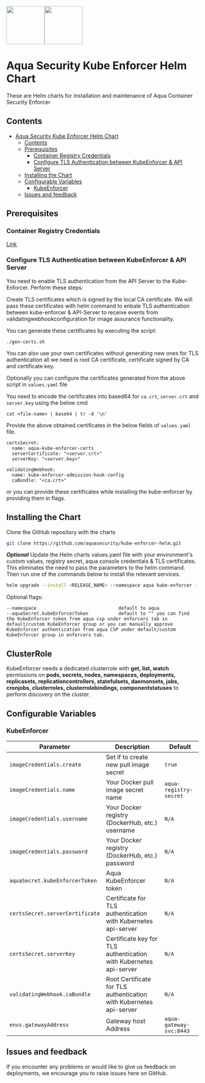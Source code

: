 <img src="https://avatars3.githubusercontent.com/u/12783832?s=200&v=4" height="100" width="100" /><img src="https://avatars3.githubusercontent.com/u/15859888?s=200&v=4" width="100" height="100"/>

# Aqua Security Kube Enforcer Helm Chart

These are Helm charts for installation and maintenance of Aqua Container Security Enforcer

## Contents

- [Aqua Security Kube Enforcer Helm Chart](#aqua-security-kube-enforcer-helm-chart)
  - [Contents](#contents)
  - [Prerequisites](#prerequisites)
    - [Container Registry Credentials](#container-registry-credentials)
    - [Configure TLS Authentication between KubeEnforcer & API Server](#configure-tls-authentication-between-kubeenforcer-&-api-server)
  - [Installing the Chart](#installing-the-chart)
  - [Configurable Variables](#configurable-variables)
    - [KubeEnforcer](#kubeenforcer)
  - [Issues and feedback](#issues-and-feedback)

## Prerequisites

### Container Registry Credentials

[Link](../docs/imagepullsecret.md)

### Configure TLS Authentication between KubeEnforcer & API Server

You need to enable TLS authentication from the API Server to the Kube-Enforcer. Perform these steps:

Create TLS certificates which is signed by the local CA certificate. We will pass these certificates with helm command to enbale TLS authentication between kube-enforcer & API-Server to receive events from validatingwebhookconfiguration for image assurance functionality.

You can generate these certificates by executing the script:

```
./gen-certs.sh
```

You can also use your own certificates without generating new ones for TLS authentication all we need is root CA certificate, certificate signed by CA and certificate key.

Optionally you can configure the certificates generated from the above script in ```values.yaml``` file

You need to encode the certificates into based64 for ```ca.crt```, ```server.crt``` and ```server.key``` using the below cmd

```
cat <file-name> | base64 | tr -d '\n'
```

Provide the above obtained certificates in the below fields of ```values.yaml``` file.

```
certsSecret:
  name: aqua-kube-enforcer-certs
  serverCertificate: "<server.crt>"
  serverKey: "<server.key>"

validatingWebhook:
  name: kube-enforcer-admission-hook-config
  caBundle: "<ca.crt>"
```

 or you can provide these certificates while installing the kube-enforcer by providing them in flags.


## Installing the Chart

Clone the GitHub repository with the charts

```bash
git clone https://github.com/aquasecurity/kube-enforcer-helm.git
```

***Optional*** Update the Helm charts values.yaml file with your environment's custom values, registry secret, aqua console credentials & TLS certificates. This eliminates the need to pass the parameters to the helm command. Then run one of the commands below to install the relevant services.

```bash
helm upgrade --install <RELEASE_NAME> --namespace aqua kube-enforcer --set imageCredentials.username=<registry-username>,imageCredentials.password=<registry-password>,certsSecret.serverCertificate="$(cat server.crt)",certsSecret.serverKey="$(cat server.key)",validatingWebhook.caBundle="$(cat ca.crt)"
```

Optional flags:

```
--namespace                              default to aqua
--aquaSecret.kubeEnforcerToken           default to "" you can find the KubeEnforcer token from aqua csp under enforcers tab in default/custom KubeEnforcer group or you can manually approve KubeEnforcer authentication from aqua CSP under default/custom KubeEnforcer group in enforcers tab.
```

## ClusterRole

KubeEnforcer needs a dedicated clusterrole with **get, list, watch** permissions on **pods, secrets, nodes, namespaces, deployments, replicasets, replicationcontrollers, statefulsets, daemonsets, jobs, cronjobs, clusterroles, clusterrolebindings, componentstatuses** to perform discovery on the cluster.  

## Configurable Variables

### KubeEnforcer

| Parameter                         | Description                          | Default                                                                      |
| --------------------------------- | ------------------------------------ | ---------------------------------------------------------------------------- |
| `imageCredentials.create`               | Set if to create new pull image secret    | `true`                                                                 |
| `imageCredentials.name`               | Your Docker pull image secret name    | `aqua-registry-secret`                                                                   |
| `imageCredentials.username`               | Your Docker registry (DockerHub, etc.) username    | `N/A`                                                                   |
| `imageCredentials.password`               | Your Docker registry (DockerHub, etc.) password    | `N/A`
| `aquaSecret.kubeEnforcerToken`                           | Aqua KubeEnforcer token    | `N/A`
| `certsSecret.serverCertificate`                           | Certificate for TLS authentication with Kubernetes api-server    | `N/A`
| `certsSecret.serverKey`                           | Certificate key for TLS authentication with Kubernetes api-server    | `N/A`
| `validatingWebhook.caBundle`                           | Root Certificate for TLS authentication with Kubernetes api-server   | `N/A`                                                 |
| `envs.gatewayAddress`                          | Gateway host Address    | `aqua-gateway-svc:8443`                                                     |


## Issues and feedback

If you encounter any problems or would like to give us feedback on deployments, we encourage you to raise issues here on GitHub.
